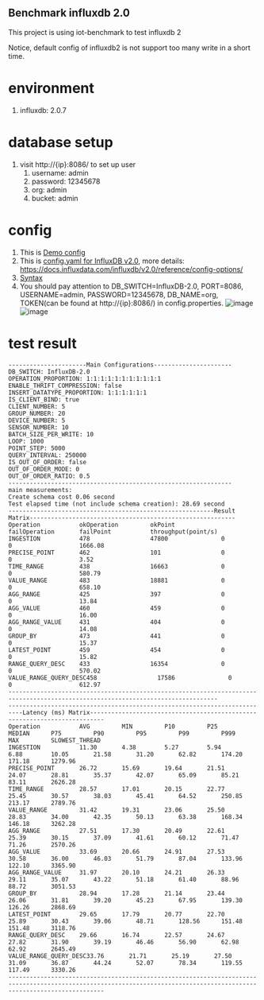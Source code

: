 Benchmark influxdb 2.0
---
This project is using iot-benchmark to test influxdb 2

Notice, default config of influxdb2 is not support too many write in a short time.

# environment
1. influxdb: 2.0.7

# database setup
1. visit http://{ip}:8086/ to set up user
    1. username: admin
    2. password: 12345678
    3. org: admin
    4. bucket: admin

# config
1. This is [Demo config](config.properties)
2. This is [config.yaml for InfluxDB v2.0](config.yaml), more details: https://docs.influxdata.com/influxdb/v2.0/reference/config-options/
3. [Syntax](https://docs.influxdata.com/influxdb/v2.0/reference/flux/)
4. You should pay attention to DB_SWITCH=InfluxDB-2.0, PORT=8086, USERNAME=admin, PASSWORD=12345678, DB_NAME=org, TOKEN(can be found at http://{ip}:8086/) in config.properties.
![image](https://user-images.githubusercontent.com/34939716/149779954-29d9485d-d750-4313-ab45-2e4aaff9c7e8.png)
![image](https://user-images.githubusercontent.com/34939716/149780004-fc430061-5e4a-4ea2-8cbc-730cb6e518e0.png)

# test result
```
----------------------Main Configurations----------------------
DB_SWITCH: InfluxDB-2.0
OPERATION_PROPORTION: 1:1:1:1:1:1:1:1:1:1:1
ENABLE_THRIFT_COMPRESSION: false
INSERT_DATATYPE_PROPORTION: 1:1:1:1:1:1
IS_CLIENT_BIND: true
CLIENT_NUMBER: 5
GROUP_NUMBER: 20
DEVICE_NUMBER: 5
SENSOR_NUMBER: 10
BATCH_SIZE_PER_WRITE: 10
LOOP: 1000
POINT_STEP: 5000
QUERY_INTERVAL: 250000
IS_OUT_OF_ORDER: false
OUT_OF_ORDER_MODE: 0
OUT_OF_ORDER_RATIO: 0.5
---------------------------------------------------------------
main measurements:
Create schema cost 0.06 second
Test elapsed time (not include schema creation): 28.69 second
----------------------------------------------------------Result Matrix----------------------------------------------------------
Operation           okOperation         okPoint             failOperation       failPoint           throughput(point/s) 
INGESTION           478                 47800               0                   0                   1666.08             
PRECISE_POINT       462                 101                 0                   0                   3.52                
TIME_RANGE          438                 16663               0                   0                   580.79              
VALUE_RANGE         483                 18881               0                   0                   658.10              
AGG_RANGE           425                 397                 0                   0                   13.84               
AGG_VALUE           460                 459                 0                   0                   16.00               
AGG_RANGE_VALUE     431                 404                 0                   0                   14.08               
GROUP_BY            473                 441                 0                   0                   15.37               
LATEST_POINT        459                 454                 0                   0                   15.82               
RANGE_QUERY_DESC    433                 16354               0                   0                   570.02              
VALUE_RANGE_QUERY_DESC458                 17586               0                   0                   612.97              
---------------------------------------------------------------------------------------------------------------------------------
--------------------------------------------------------------------------Latency (ms) Matrix--------------------------------------------------------------------------
Operation           AVG         MIN         P10         P25         MEDIAN      P75         P90         P95         P99         P999        MAX         SLOWEST_THREAD
INGESTION           11.30       4.38        5.27        5.94        6.88        10.05       21.58       31.20       62.82       174.20      171.18      1279.96     
PRECISE_POINT       26.72       15.69       19.64       21.51       24.07       28.81       35.37       42.07       65.09       85.21       83.11       2626.28     
TIME_RANGE          28.57       17.01       20.15       22.77       25.45       30.57       38.03       45.41       64.52       250.85      213.17      2789.76     
VALUE_RANGE         31.42       19.31       23.06       25.50       28.83       34.00       42.35       50.13       63.38       168.34      146.18      3262.28     
AGG_RANGE           27.51       17.30       20.49       22.61       25.39       30.15       37.09       41.61       60.12       71.47       71.26       2570.26     
AGG_VALUE           33.69       20.66       24.91       27.53       30.58       36.00       46.03       51.79       87.04       133.96      122.10      3365.90     
AGG_RANGE_VALUE     31.97       20.10       24.21       26.33       29.11       35.07       43.22       51.18       61.40       88.96       88.72       3051.53     
GROUP_BY            28.94       17.28       21.14       23.44       26.06       31.81       39.20       45.23       67.95       139.30      126.26      2868.69     
LATEST_POINT        29.65       17.79       20.77       22.70       25.89       30.43       39.06       48.71       128.56      151.48      151.48      3118.76     
RANGE_QUERY_DESC    29.66       16.74       22.57       24.67       27.82       31.90       39.19       46.46       56.90       62.98       62.92       2645.49     
VALUE_RANGE_QUERY_DESC33.76       21.71       25.19       27.50       31.09       36.87       44.24       52.07       78.34       119.55      117.49      3330.26     
-----------------------------------------------------------------------------------------------------------------------------------------------------------------------
```
